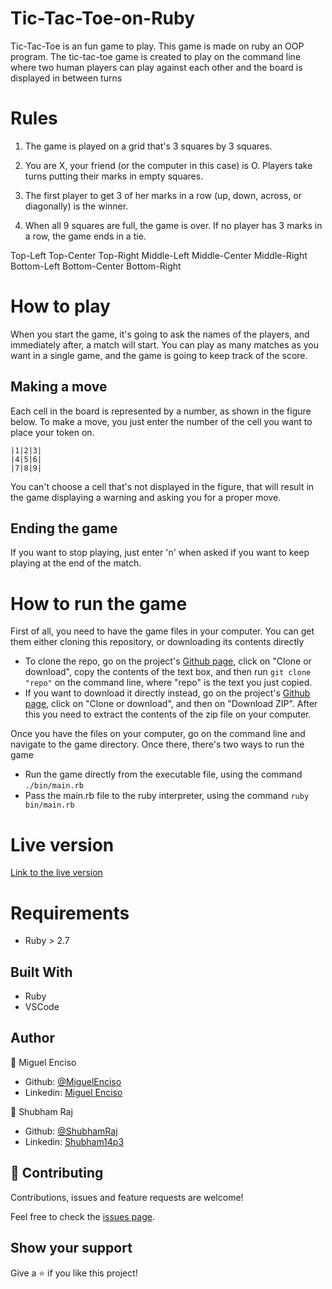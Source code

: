 # Tic-Tac-Toe-on-Ruby

Tic-Tac-Toe is an fun game to play. This game is made on ruby an OOP program. The tic-tac-toe game is created to play on the command line where two human players can play against each other and the board is displayed in between turns 

# Rules

1. The game is played on a grid that's 3 squares by 3 squares.

2. You are X, your friend (or the computer in this case) is O. Players take turns putting their marks in empty squares.

3. The first player to get 3 of her marks in a row (up, down, across, or diagonally) is the winner.

4. When all 9 squares are full, the game is over. If no player has 3 marks in a row, the game ends in a tie.

Top-Left		 Top-Center		 Top-Right
Middle-Left		 Middle-Center	 Middle-Right
Bottom-Left		 Bottom-Center	 Bottom-Right
					
# How to play

When you start the game, it's going to ask the names of the players, and immediately after, a match will start. 
You can play as many matches as you want in a single game, and the game is going to keep track of the score.

## Making a move
Each cell in the board is represented by a number, as shown in the figure below. To make a move, you just enter the number of the cell you want to place your token on.

    |1|2|3|
    |4|5|6|
    |7|8|9|

You can't choose a cell that's not displayed in the figure, that will result in the game displaying a warning and asking you for a proper move.

## Ending the game
If you want to stop playing, just enter 'n' when asked if you want to keep playing at the end of the match.

# How to run the game
First of all, you need to have the game files in your computer. You can get them either cloning this repository, or downloading its contents directly
- To clone the repo, go on the project's [Github page](https://github.com/shubham14p3/Tic-Tac-Toe.git), click on "Clone or download", copy the contents of the text box, and then run `git clone "repo"` on the command line, where "repo" is the text you just copied.
- If you want to download it directly instead, go on the project's [Github page](https://github.com/shubham14p3/Tic-Tac-Toe), click on "Clone or download", and then on "Download ZIP". After this you need to extract the contents of the zip file on your computer.

Once you have the files on your computer, go on the command line and navigate to the game directory. Once there, there's two ways to run the game

- Run the game directly from the executable file, using the command `./bin/main.rb`
- Pass the main.rb file to the ruby interpreter, using the command `ruby bin/main.rb`

# Live version

[Link to the live version](https://tic-tac-toe.shubham14p3.repl.run/)

# Requirements

- Ruby > 2.7

## Built With

- Ruby
- VSCode

## Author

👤 Miguel Enciso

- Github: [@MiguelEnciso](http://github.com/rootDEV2990/)
- Linkedin: [Miguel Enciso](https://www.linkedin.com/mx/rootDEV2990/)

👤 Shubham Raj

- Github: [@ShubhamRaj](https://github.com/shubham14p3)
- Linkedin: [Shubham14p3](https://www.linkedin.com/in/shubham14p3/)

## 🤝 Contributing

Contributions, issues and feature requests are welcome!

Feel free to check the [issues page](https://github.com/shubham14p3/Tic-Tac-Toe/issues/).

## Show your support

Give a ⭐️ if you like this project!
